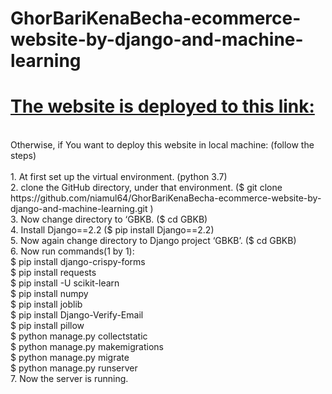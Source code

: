 # GhorBariKenaBecha-ecommerce-website-by-django-and-machine-learning

# [The website is deployed to this link:](http://niamul26.pythonanywhere.com)

<br>
Otherwise, if You want to deploy this website in local machine: (follow the steps)
<br><br>
1.	At first set up the virtual environment. (python 3.7)<br>
2.	clone the GitHub directory, under that environment. ($ git clone https://github.com/niamul64/GhorBariKenaBecha-ecommerce-website-by-django-and-machine-learning.git )<br>
3.	Now change directory to ‘GBKB. ($ cd GBKB)<br>
4.	Install Django==2.2 ($ pip install Django==2.2)<br>
5.	Now again change directory to Django project ‘GBKB’. ($ cd GBKB)<br>
6.	Now run commands(1 by 1):<br>
$ pip install django-crispy-forms<br>
$ pip install requests<br>
$ pip install -U scikit-learn<br>
$ pip install numpy<br>
$ pip install joblib<br>
$ pip install Django-Verify-Email<br>
$ pip install pillow<br>
$ python manage.py collectstatic<br>
$ python manage.py makemigrations<br>
$ python manage.py migrate<br>
$ python manage.py runserver<br>
7.	Now the server is running.<br>
